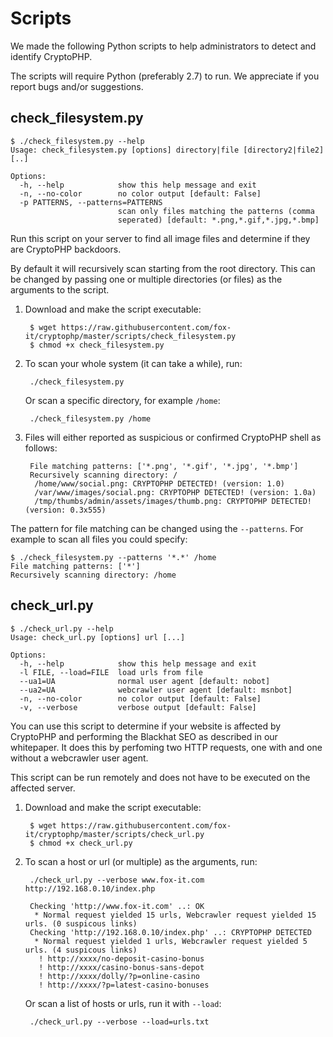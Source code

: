 Scripts
=======

We made the following Python scripts to help administrators to detect and identify CryptoPHP.

The scripts will require Python (preferably 2.7) to run.
We appreciate if you report bugs and/or suggestions.

check_filesystem.py
-------------------

	$ ./check_filesystem.py --help
	Usage: check_filesystem.py [options] directory|file [directory2|file2] [..]
	
	Options:
	  -h, --help            show this help message and exit
	  -n, --no-color        no color output [default: False]
	  -p PATTERNS, --patterns=PATTERNS
	                        scan only files matching the patterns (comma
	                        seperated) [default: *.png,*.gif,*.jpg,*.bmp]

Run this script on your server to find all image files and determine if they are CryptoPHP backdoors.

By default it will recursively scan starting from the root directory. This can be changed by passing one or multiple directories (or files) as the arguments to the script.

1. Download and make the script executable:

		$ wget https://raw.githubusercontent.com/fox-it/cryptophp/master/scripts/check_filesystem.py
		$ chmod +x check_filesystem.py

2. To scan your whole system (it can take a while), run:

		./check_filesystem.py

	Or scan a specific directory, for example `/home`:

		./check_filesystem.py /home

3. Files will either reported as suspicious or confirmed CryptoPHP shell as follows:

		File matching patterns: ['*.png', '*.gif', '*.jpg', '*.bmp']
		Recursively scanning directory: /
		 /home/www/social.png: CRYPTOPHP DETECTED! (version: 1.0)
		 /var/www/images/social.png: CRYPTOPHP DETECTED! (version: 1.0a)
		 /tmp/thumbs/admin/assets/images/thumb.png: CRYPTOPHP DETECTED! (version: 0.3x555)


The pattern for file matching can be changed using the `--patterns`. For example to scan all files you could specify:

	$ ./check_filesystem.py --patterns '*.*' /home
	File matching patterns: ['*']
	Recursively scanning directory: /home

check_url.py
------------

	$ ./check_url.py --help
	Usage: check_url.py [options] url [...]
	
	Options:
	  -h, --help            show this help message and exit
	  -l FILE, --load=FILE  load urls from file
	  --ua1=UA              normal user agent [default: nobot]
	  --ua2=UA              webcrawler user agent [default: msnbot]
	  -n, --no-color        no color output [default: False]
	  -v, --verbose         verbose output [default: False]

You can use this script to determine if your website is affected by CryptoPHP and performing the Blackhat SEO as described in our whitepaper.
It does this by perfoming two HTTP requests, one with and one without a webcrawler user agent.

This script can be run remotely and does not have to be executed on the affected server.

1. Download and make the script executable:

		$ wget https://raw.githubusercontent.com/fox-it/cryptophp/master/scripts/check_url.py
		$ chmod +x check_url.py

2. To scan a host or url (or multiple) as the arguments, run:

		./check_url.py --verbose www.fox-it.com http://192.168.0.10/index.php

		Checking 'http://www.fox-it.com' ..: OK
		 * Normal request yielded 15 urls, Webcrawler request yielded 15 urls. (0 suspicous links)
		Checking 'http://192.168.0.10/index.php' ..: CRYPTOPHP DETECTED
		 * Normal request yielded 1 urls, Webcrawler request yielded 5 urls. (4 suspicous links)
		  ! http://xxxx/no-deposit-casino-bonus
		  ! http://xxxx/casino-bonus-sans-depot
		  ! http://xxxx/dolly/?p=online-casino
		  ! http://xxxx/?p=latest-casino-bonuses

	Or scan a list of hosts or urls, run it with `--load`:

		./check_url.py --verbose --load=urls.txt



